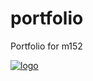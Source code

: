 # portfolio
Portfolio for m152

[![logo](https://img.shields.io/badge/GitHub%20pages-built-green.svg "GitHub pages")](https://joelklingler.github.io/portfolio)

